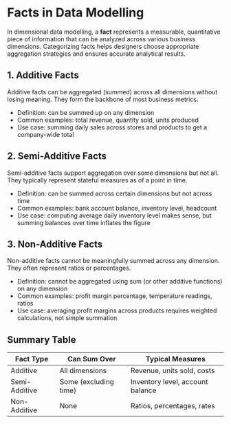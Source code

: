 # Facts in Data Modelling

In dimensional data modelling, a **fact** represents a measurable, quantitative piece of information that can be analyzed across various business dimensions. Categorizing facts helps designers choose appropriate aggregation strategies and ensures accurate analytical results.

## 1. Additive Facts

Additive facts can be aggregated (summed) across all dimensions without losing meaning. They form the backbone of most business metrics.

- Definition: can be summed up on any dimension  
- Common examples: total revenue, quantity sold, units produced  
- Use case: summing daily sales across stores and products to get a company-wide total

## 2. Semi-Additive Facts

Semi-additive facts support aggregation over some dimensions but not all. They typically represent stateful measures as of a point in time.

- Definition: can be summed across certain dimensions but not across time  
- Common examples: bank account balance, inventory level, headcount  
- Use case: computing average daily inventory level makes sense, but summing balances over time inflates the figure

## 3. Non-Additive Facts

Non-additive facts cannot be meaningfully summed across any dimension. They often represent ratios or percentages.

- Definition: cannot be aggregated using sum (or other additive functions) on any dimension  
- Common examples: profit margin percentage, temperature readings, ratios  
- Use case: averaging profit margins across products requires weighted calculations, not simple summation

## Summary Table

| Fact Type         | Can Sum Over            | Typical Measures                       |
|-------------------|-------------------------|----------------------------------------|
| Additive          | All dimensions          | Revenue, units sold, costs             |
| Semi-Additive     | Some (excluding time)   | Inventory level, account balance       |
| Non-Additive      | None                    | Ratios, percentages, rates             |
